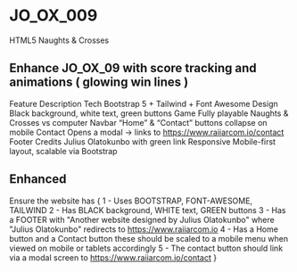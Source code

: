 # JO_OX_009
HTML5 Naughts &amp; Crosses

## Enhance JO_OX_09 with score tracking and animations ( glowing win lines )

Feature	Description
Tech	Bootstrap 5 + Tailwind + Font Awesome
Design	Black background, white text, green buttons
Game	Fully playable Naughts & Crosses vs computer
Navbar	“Home” & “Contact” buttons collapse on mobile
Contact	Opens a modal → links to https://www.raiiarcom.io/contact
Footer	Credits Julius Olatokunbo with green link
Responsive	Mobile-first layout, scalable via Bootstrap

## Enhanced

Ensure the website has 
{ 
1 - Uses BOOTSTRAP, FONT-AWESOME, TAILWIND 
2 - Has BLACK background, WHITE text, GREEN buttons 
3 - Has a FOOTER with "Another website designed by Julius Olatokunbo" where "Julius Olatokunbo" redirects to https://www.raiiarcom.io 
4 - Has a Home button and a Contact button these should be scaled to a mobile menu when viewed on mobile or tablets accordingly 
5 - The contact button should link via a modal screen to https://www.raiiarcom.io/contact 
}
